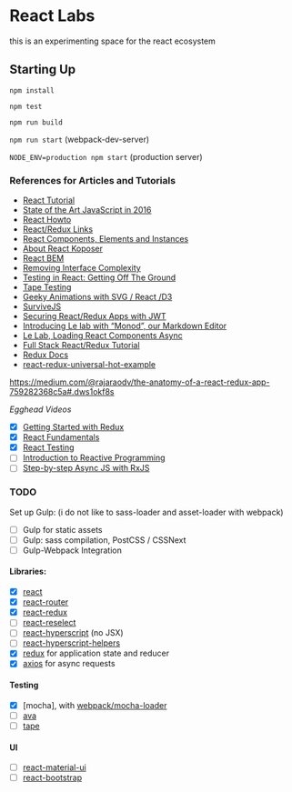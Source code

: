 React Labs
==========

this is an experimenting space for the react ecosystem

## Starting Up

`npm install`

`npm test`

`npm run build`

`npm run start`  (webpack-dev-server)

`NODE_ENV=production npm start` (production server)

### References for Articles and Tutorials

- [React Tutorial](https://facebook.github.io/react/docs/tutorial.html)
- [State of the Art JavaScript in 2016](https://medium.com/javascript-and-opinions/state-of-the-art-javascript-in-2016-ab67fc68eb0b#.f8ck0vkik)
- [React Howto](https://github.com/petehunt/react-howto)
- [React/Redux Links](https://github.com/markerikson/react-redux-links)
- [React Components, Elements and Instances](https://medium.com/@dan_abramov/react-components-elements-and-instances-90800811f8ca#.npnuu2hts)
- [About React Koposer](https://voice.kadira.io/let-s-compose-some-react-containers-3b91b6d9b7c8#.eustx3sar)
- [React BEM](https://medium.com/@mistadikay/rebem-react-bem-20d875157017#.7daggsynh)
- [Removing Interface Complexity](http://jlongster.com/Removing-User-Interface-Complexity,-or-Why-React-is-Awesome)
- [Testing in React: Getting Off The Ground](https://medium.com/javascript-inside/testing-in-react-getting-off-the-ground-5f569f3088a#.1mvol6prl)
- [Tape Testing](https://medium.com/javascript-scene/why-i-use-tape-instead-of-mocha-so-should-you-6aa105d8eaf4#.38yns5gbx)
- [Geeky Animations with SVG / React /D3](http://swizec.com/blog/animating-with-react-redux-and-d3/swizec/6775)
- [SurviveJS](https://leanpub.com/survivejs_webpack_react)
- [Securing React/Redux Apps with JWT](https://medium.com/@rajaraodv/securing-react-redux-apps-with-jwt-tokens-fcfe81356ea0#.47t0kle4w)
- [Introducing Le lab with “Monod”, our Markdown Editor](https://tailordev.fr/blog/2016/03/11/introducing-le-lab-with-monod-our-markdown-editor/)
- [Le Lab, Loading React Components Async](https://tailordev.fr/blog/2016/03/17/loading-dependencies-asynchronously-in-react-components/)
- [Full Stack React/Redux Tutorial](http://teropa.info/blog/2015/09/10/full-stack-redux-tutorial.html)
- [Redux Docs](http://redux.js.org/docs/)
- [react-redux-universal-hot-example](https://github.com/erikras/react-redux-universal-hot-example)

https://medium.com/@rajaraodv/the-anatomy-of-a-react-redux-app-759282368c5a#.dws1okf8s

*Egghead Videos*

- [x] [Getting Started with Redux](https://egghead.io/series/getting-started-with-redux)
- [x] [React Fundamentals](https://egghead.io/series/react-fundamentals) 
- [x] [React Testing](https://egghead.io/series/react-testing-cookbook)
- [ ] [Introduction to Reactive Programming](https://egghead.io/series/introduction-to-reactive-programming)
- [ ] [Step-by-step Async JS with RxJS](https://egghead.io/series/step-by-step-async-javascript-with-rxjs)

### TODO

Set up Gulp: (i do not like to sass-loader and asset-loader with webpack)

- [ ] Gulp for static assets 
- [ ] Gulp: sass compilation, PostCSS / CSSNext
- [ ] Gulp-Webpack Integration

#### Libraries:
- [x] [react]()
- [x] [react-router](https://github.com/reactjs/react-router)
- [x] [react-redux](https://github.com/reactjs/react-router)
- [ ] [react-reselect](https://github.com/reactjs/reselect)
- [ ] [react-hyperscript](https://github.com/mlmorg/react-hyperscript) (no JSX)
- [ ] [react-hyperscript-helpers](https://www.npmjs.com/package/react-hyperscript-helpers)
- [x] [redux](http://redux.js.org/) for application state and reducer
- [x] [axios](https://github.com/mzabriskie/axios) for async requests

#### Testing

- [x] [mocha], with [webpack/mocha-loader](https://github.com/webpack/mocha-loader)
- [ ] [ava](https://github.com/sindresorhus/ava)
- [ ] [tape](https://github.com/substack/tape)

#### UI
- [ ] [react-material-ui](http://www.material-ui.com/#/get-started/prerequisites)
- [ ] [react-bootstrap](https://react-bootstrap.github.io/components.html#navigation)
